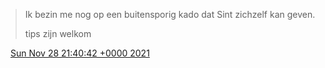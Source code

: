 > Ik bezin me nog op een buitensporig kado dat Sint zichzelf kan geven\.   
>   
> tips zijn welkom

<img src="../../media/tweet.ico" width="12" /> [Sun Nov 28 21:40:42 +0000 2021](https://twitter.com/DromerDenker/status/1465073188245753862)
